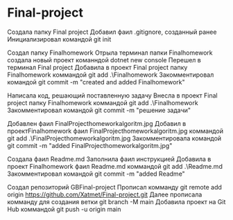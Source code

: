 # Final-project
Создала папку Final project Добавил фаил .gitignore, созданный ранее Инициализировал командой git init

Создал папку Finalhomework Отрыла терминал папки Finalhomework создала новый проект команндой dotnet new console Перешел в терминал Final project Добавила в проект Final project папку Finalhomework коммандой git add .\Finalhomework
Закомментировал командой git commit -m "created and added Finalhomework"

Написала код, решающий поставленную задачу Внесла в проект Final project папку Finalhomework коммандой git add .\Finalhomework
Закомментировал командой git commit -m "решение задачи"

Добавлен фаил FinalProjecthomeworkalgoritm.jpg Добавил в проектFinalhomework фаил FinalProjecthomeworkalgoritm.jpg коммандой git add .\FinalProjecthomeworkalgoritm.jpg Закомментировала командой git commit -m "added FinalProjecthomeworkаlgoritm.jpg"

Создала фаил Readme.md Заполнила фаил инструкцией Добавила в проект Finalhomework фаил Readme.md коммандой git add .\Readme.md Закомментировал командой git commit -m "added Readme"

Создал репозиторий GBFinal-project Прописал комманду git remote add origin https://github.com/Xatmet/Final-project.git Далее прописала комманду для создания ветки git branch -M main Добавила проект на Git Hub коммандой git push -u origin main
